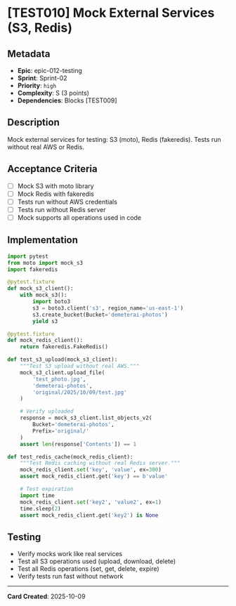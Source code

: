 # [TEST010] Mock External Services (S3, Redis)

## Metadata

- **Epic**: epic-012-testing
- **Sprint**: Sprint-02
- **Priority**: `high`
- **Complexity**: S (3 points)
- **Dependencies**: Blocks [TEST009]

## Description

Mock external services for testing: S3 (moto), Redis (fakeredis). Tests run without real AWS or
Redis.

## Acceptance Criteria

- [ ] Mock S3 with moto library
- [ ] Mock Redis with fakeredis
- [ ] Tests run without AWS credentials
- [ ] Tests run without Redis server
- [ ] Mock supports all operations used in code

## Implementation

```python
import pytest
from moto import mock_s3
import fakeredis

@pytest.fixture
def mock_s3_client():
    with mock_s3():
        import boto3
        s3 = boto3.client('s3', region_name='us-east-1')
        s3.create_bucket(Bucket='demeterai-photos')
        yield s3

@pytest.fixture
def mock_redis_client():
    return fakeredis.FakeRedis()

def test_s3_upload(mock_s3_client):
    """Test S3 upload without real AWS."""
    mock_s3_client.upload_file(
        'test_photo.jpg',
        'demeterai-photos',
        'original/2025/10/09/test.jpg'
    )

    # Verify uploaded
    response = mock_s3_client.list_objects_v2(
        Bucket='demeterai-photos',
        Prefix='original/'
    )
    assert len(response['Contents']) == 1

def test_redis_cache(mock_redis_client):
    """Test Redis caching without real Redis server."""
    mock_redis_client.set('key', 'value', ex=300)
    assert mock_redis_client.get('key') == b'value'

    # Test expiration
    import time
    mock_redis_client.set('key2', 'value2', ex=1)
    time.sleep(2)
    assert mock_redis_client.get('key2') is None
```

## Testing

- Verify mocks work like real services
- Test all S3 operations used (upload, download, delete)
- Test all Redis operations (set, get, delete, expire)
- Verify tests run fast without network

---
**Card Created**: 2025-10-09
